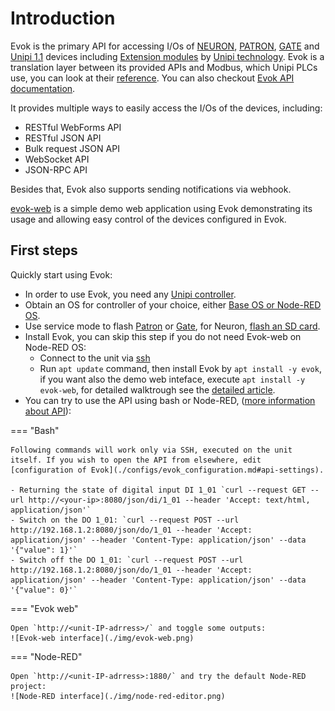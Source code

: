 # Introduction

Evok is the primary API for accessing I/Os of [NEURON], [PATRON], [GATE] and [Unipi 1.1] devices including [Extension modules] by [Unipi technology]. Evok is a translation layer between its provided APIs and Modbus, which Unipi PLCs use, you can look at their [reference](https://kb.unipi.technology/en:sw:02-apis:02-modbus-tcp). You can also checkout [Evok API documentation](https://unipitechnology.stoplight.io/docs/evok).

It provides multiple ways to easily access the I/Os of the devices, including:

- RESTful WebForms API
- RESTful JSON API
- Bulk request JSON API
- WebSocket API
- JSON-RPC API

Besides that, Evok also supports sending notifications via webhook.

[evok-web](https://github.com/UniPiTechnology/evok-web-jq) is a simple demo web application using Evok demonstrating its usage and allowing easy control of the devices configured in Evok.

## First steps

Quickly start using Evok:

- In order to use Evok, you need any [Unipi controller](https://www.unipi.technology/shop/).
- Obtain an OS for controller of your choice, either [Base OS or Node-RED OS](https://kb.unipi.technology/en:files:software:os-images:00-start).
- Use service mode to flash [Patron](https://kb.unipi.technology/en:hw:007-patron:service-mode) or [Gate](https://kb.unipi.technology/en:hw:025-gate:service-mode), for Neuron, [flash an SD card](https://kb.unipi.technology/en:hw:02-neuron:image).
- Install Evok, you can skip this step if you do not need Evok-web on Node-RED OS:
    - Connect to the unit via [ssh](https://kb.unipi.technology/en:automation:unipi-ssh-connect-hidden#selecting_a_suitable_communication_software)
    - Run `apt update` command, then install Evok by `apt install -y evok`, if you want also the demo web inteface, execute `apt install -y evok-web`, for detailed walktrough see the [detailed article](./installation.md).
- You can try to use the API using bash or Node-RED, ([more information about API](./apis/json#Examples)):

=== "Bash"

    Following commands will work only via SSH, executed on the unit itself. If you wish to open the API from elsewhere, edit [configuration of Evok](./configs/evok_configuration.md#api-settings).

    - Returning the state of digital input DI 1_01 `curl --request GET --url http://<your-ip>:8080/json/di/1_01 --header 'Accept: text/html, application/json'`
    - Switch on the DO 1_01: `curl --request POST --url http://192.168.1.2:8080/json/do/1_01 --header 'Accept: application/json' --header 'Content-Type: application/json' --data '{"value": 1}'`
    - Switch off the DO 1_01: `curl --request POST --url http://192.168.1.2:8080/json/do/1_01 --header 'Accept: application/json' --header 'Content-Type: application/json' --data '{"value": 0}'`

=== "Evok web"

    Open `http://<unit-IP-adrress>/` and toggle some outputs:
    ![Evok-web interface](./img/evok-web.png)

=== "Node-RED"

    Open `http://<unit-IP-adrress>:1880/` and try the default Node-RED project:
    ![Node-RED interface](./img/node-red-editor.png)

[NEURON]:https://www.unipi.technology/products/unipi-neuron-3?categoryId=2
[PATRON]:https://www.unipi.technology/products/unipi-patron-374
[GATE]:https://www.unipi.technology/products/unipi-gate-388
[Unipi 1.1]:https://www.unipi.technology/products/unipi-1-1-1-1-lite-19?categoryId=1
[Extension modules]:https://www.unipi.technology/products?category=32
[Unipi technology]:https://www.unipi.technology/

